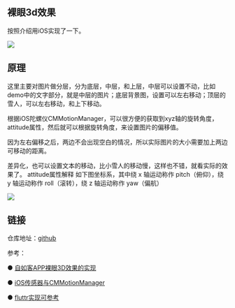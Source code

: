 ## 裸眼3d效果

按照介绍用iOS实现了一下。

<img src='https://p9-juejin.byteimg.com/tos-cn-i-k3u1fbpfcp/5f2e1f76b8a84bfba9cf028e4cb3f409~tplv-k3u1fbpfcp-watermark.awebp' />

## 原理

这里主要对图片做分层，分为底层，中层，和上层，中层可以设置不动，比如demo中的文字部分，就是中层的图片；底层背景图，设置可以左右移动；顶层的雪人，可以左右移动，和上下移动。

根据iOS陀螺仪CMMotionManager，可以很方便的获取到xyz轴的旋转角度，attitude属性，然后就可以根据旋转角度，来设置图片的偏移值。

因为左右偏移之后，两边不会出现空白的情况，所以实际图片的大小需要加上两边可移动的距离。

差异化，也可以设置文本的移动，比小雪人的移动慢，这样也不错，就看实际的效果了。
attitude属性解释
如下图坐标系，其中绕 x 轴运动称作 pitch（俯仰），绕 y 轴运动称作 roll（滚转），绕 z 轴运动称作 yaw（偏航）

<img src='https://upload-images.jianshu.io/upload_images/1000992-b8d68345159a24ee.png?imageMogr2/auto-orient/strip|imageView2/2/w/760/format/webp' />

## 链接

仓库地址：[github](https://github.com/idechao/banner3d)

参考：

● [自如客APP裸眼3D效果的实现](https://juejin.cn/post/6989227733410644005#comment)

● [iOS传感器与CMMotionManager](https://www.jianshu.com/p/2f5cca76c5ee)

● [fluttr实现可参考](https://juejin.cn/post/6991409083765129229)
